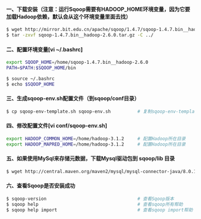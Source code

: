#### 一、下载安装（注意：运行Sqoop需要有HADOOP_HOME环境变量，因为它要加载Hadoop依赖，默认会从这个环境变量里面去找）
```bash
$ wget http://mirror.bit.edu.cn/apache/sqoop/1.4.7/sqoop-1.4.7.bin__hadoop-2.6.0.tar.gz    # 下载安装包
$ tar -zxvf sqoop-1.4.7.bin__hadoop-2.6.0.tar.gz -C ../                                    # 解压到上层目录
```

#### 二、配置环境变量[vi ~/.bashrc]
```bash
export SQOOP_HOME=/home/sqoop-1.4.7.bin__hadoop-2.6.0
PATH=$PATH:$SQOOP_HOME/bin                                                                  # linux以 : 号隔开，windows以 ; 号隔开

$ source ~/.bashrc                                                                          # （系统重读配置）在各个机器上执行使配置文件生效（实验：敲个beel然后按Tab键，如果补全了说明配置成功了）
$ echo $SQOOP_HOME                                                                          # 查看是否能获取到环境变量的值
```


#### 三、生成sqoop-env.sh配置文件（到sqoop/conf目录）
```bash
$ cp sqoop-env-template.sh sqoop-env.sh          # 复制sqoop-env-template.sh文件，生成新的sqoop-env.sh文件
```

#### 四、修改配置文件[vi conf/sqoop-env.sh]
```bash
export HADOOP_COMMON_HOME=/home/hadoop-3.1.2     # 配置Hadoop所在目录
export HADOOP_MAPRED_HOME=/home/hadoop-3.1.2     # 配置Hadoop所在目录
```

#### 五、如果使用MySql来存储元数据，下载Mysql驱动包到 sqoop/lib 目录
```bash
$ wget http://central.maven.org/maven2/mysql/mysql-connector-java/8.0.15/mysql-connector-java-8.0.15.jar
```

#### 六、查看Sqoop是否安装成功
```bash
$ sqoop-version                                  # 查看Sqoop版本
$ sqoop help                                     # 查看sqoop所有帮助
$ sqoop help import                              # 查看sqoop import帮助
```
